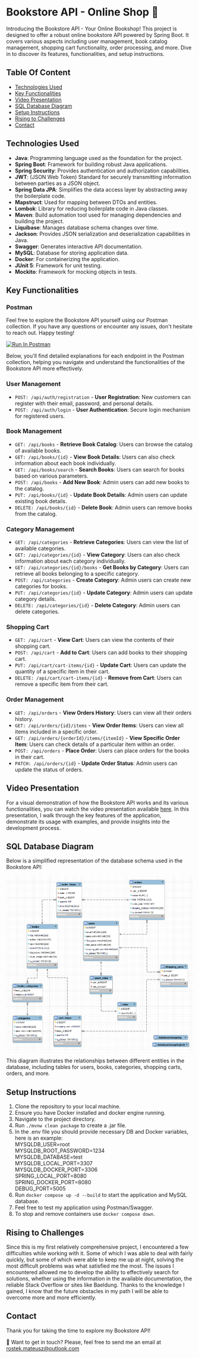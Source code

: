 # Bookstore API - Online Shop 📖

Introducing the Bookstore API - Your Online Bookshop! This project is designed to offer a robust online bookstore API powered by Spring Boot. It covers various aspects including user management, book catalog management, shopping cart functionality, order processing, and more. Dive in to discover its features, functionalities, and setup instructions.

## Table Of Content
- [Technologies Used](#technologies-used)
- [Key Functionalities](#key-functionalities)
- [Video Presentation](#video-presentation)
- [SQL Database Diagram](#sql-database-diagram)
- [Setup Instructions](#setup-instructions)
- [Rising to Challenges](#rising-to-challenges)
- [Contact](#contact)

## Technologies Used

- **Java**: Programming language used as the foundation for the project.
- **Spring Boot**: Framework for building robust Java applications.
- **Spring Security**: Provides authentication and authorization capabilities.
- **JWT**: (JSON Web Token) Standard for securely transmitting information between parties as a JSON object.
- **Spring Data JPA**: Simplifies the data access layer by abstracting away the boilerplate code.
- **Mapstruct**: Used for mapping between DTOs and entities.
- **Lombok**: Library for reducing boilerplate code in Java classes.
- **Maven**: Build automation tool used for managing dependencies and building the project.
- **Liquibase**: Manages database schema changes over time.
- **Jackson**: Provides JSON serialization and deserialization capabilities in Java.
- **Swagger**: Generates interactive API documentation.
- **MySQL**: Database for storing application data.
- **Docker**: For containerizing the application.
- **JUnit 5**: Framework for unit testing.
- **Mockito**: Framework for mocking objects in tests.

## Key Functionalities

### Postman

Feel free to explore the Bookstore API yourself using our Postman collection. If you have any questions or encounter any issues, don't hesitate to reach out. Happy testing!

[<img src="https://run.pstmn.io/button.svg" alt="Run In Postman" style="width: 128px; height: 32px;">](https://god.gw.postman.com/run-collection/32395887-2c05542b-d87d-48ed-be3c-6eca6b546f65?action=collection%2Ffork&source=rip_markdown&collection-url=entityId%3D32395887-2c05542b-d87d-48ed-be3c-6eca6b546f65%26entityType%3Dcollection%26workspaceId%3D1b3a52a2-587d-4ebc-940e-048110041ee1)

Below, you'll find detailed explanations for each endpoint in the Postman collection, helping you navigate and understand the functionalities of the Bookstore API more effectively.

### User Management

- `POST: /api/auth/registration` - **User Registration**: New customers can register with their email, password, and personal details.
- `POST: /api/auth/login` - **User Authentication**: Secure login mechanism for registered users.

### Book Management

- `GET: /api/books` - **Retrieve Book Catalog**: Users can browse the catalog of available books.
- `GET: /api/books/{id}` - **View Book Details**: Users can also check information about each book individually.
- `GET: /api/books/search` - **Search Books**: Users can search for books based on various parameters.
- `POST: /api/books` - **Add New Book**: Admin users can add new books to the catalog.
- `PUT: /api/books/{id}` - **Update Book Details**: Admin users can update existing book details.
- `DELETE: /api/books/{id}` - **Delete Book**: Admin users can remove books from the catalog.

### Category Management

- `GET: /api/categories` - **Retrieve Categories**: Users can view the list of available categories.
- `GET: /api/categories/{id}` - **View Category**: Users can also check information about each category individually.
- `GET: /api/categories/{id}/books` - **Get Books by Category**: Users can retrieve all books belonging to a specific category.
- `POST: /api/categories` - **Create Category**: Admin users can create new categories for books.
- `PUT: /api/categories/{id}` - **Update Category**: Admin users can update category details.
- `DELETE: /api/categories/{id}` - **Delete Category**: Admin users can delete categories.

### Shopping Cart

- `GET: /api/cart` - **View Cart**: Users can view the contents of their shopping cart.
- `POST: /api/cart` - **Add to Cart**: Users can add books to their shopping cart.
- `PUT: /api/cart/cart-items/{id}` - **Update Cart**: Users can update the quantity of a specific item in their cart.
- `DELETE: /api/cart/cart-items/{id}` - **Remove from Cart**: Users can remove a specific item from their cart.

### Order Management

- `GET: /api/orders` - **View Orders History**: Users can view all their orders history.
- `GET: /api/orders/{id}/items` - **View Order Items**: Users can view all items included in a specific order.
- `GET: /api/orders/{orderId}/items/{itemId}` - **View Specific Order Item**: Users can check details of a particular item within an order.
- `POST: /api/orders` - **Place Order**: Users can place orders for the books in their cart.
- `PATCH: /api/orders/{id}` - **Update Order Status**: Admin users can update the status of orders.

## Video Presentation

For a visual demonstration of how the Bookstore API works and its various functionalities, you can watch the video presentation available [here](TODO!!!). In this presentation, I walk through the key features of the application, demonstrate its usage with examples, and provide insights into the development process.

## SQL Database Diagram
Below is a simplified representation of the database schema used in the Bookstore API:

![bookstore-db-diagram](bookstore-db-diagram.png)

This diagram illustrates the relationships between different entities in the database, including tables for users, books, categories, shopping carts, orders, and more.

## Setup Instructions

1. Clone the repository to your local machine.
2. Ensure you have Docker installed and docker engine running.
3. Navigate to the project directory.
4. Run `./mvnw clean package` to create a .jar file.
5. In the .env file you should provide necessary DB and Docker variables, here is an example:  
MYSQLDB_USER=root  
MYSQLDB_ROOT_PASSWORD=1234  
MYSQLDB_DATABASE=test  
MYSQLDB_LOCAL_PORT=3307  
MYSQLDB_DOCKER_PORT=3306  
SPRING_LOCAL_PORT=8080  
SPRING_DOCKER_PORT=8080  
DEBUG_PORT=5005  
6. Run `docker compose up -d --build` to start the application and MySQL database.
7. Feel free to test my application using Postman/Swagger.
8. To stop and remove containers use `docker compose down`.

## Rising to Challenges

Since this is my first relatively comprehensive project, I encountered a few difficulties while working with it. Some of which I was able to deal with fairly quickly, but some of which were able to keep me up at night, solving the most difficult problems was what satisfied me the most. The issues I encountered allowed me to develop the ability to effectively search for solutions, whether using the information in the available documentation, the reliable Stack Overflow or sites like Baeldung. Thanks to the knowledge I gained, I know that the future obstacles in my path I will be able to overcome more and more efficiently.

## Contact
Thank you for taking the time to explore my Bookstore API!

📧 Want to get in touch? Please, feel free to send me an email at rostek.mateusz@outlook.com